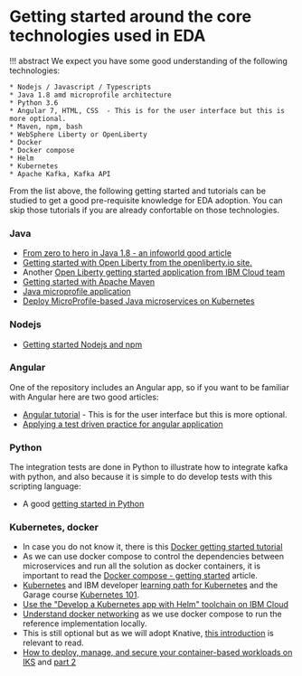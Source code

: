 # Getting started around the core technologies used in EDA

!!! abstract
    We expect you have some good understanding of the following technologies:

    * Nodejs / Javascript / Typescripts
    * Java 1.8 amd microprofile architecture
    * Python 3.6
    * Angular 7, HTML, CSS  - This is for the user interface but this is more optional.
    * Maven, npm, bash
    * WebSphere Liberty or OpenLiberty
    * Docker
    * Docker compose
    * Helm
    * Kubernetes
    * Apache Kafka, Kafka API

From the list above, the following getting started and tutorials can be studied to get a good pre-requisite knowledge for EDA adoption. You can skip those tutorials if you are already confortable on those technologies.

### Java 

* [From zero to hero in Java 1.8 - an infoworld good article](https://www.infoworld.com/article/3130466/java/java-8-programming-for-beginners-go-from-zero-to-hero.html)
* [Getting started with Open Liberty from the openliberty.io site.](https://openliberty.io/guides/getting-started.html)
* Another [Open Liberty getting started application from IBM Cloud team](https://github.com/IBM-Cloud/get-started-java)
* [Getting started with Apache Maven](https://maven.apache.org/what-is-maven.html)
* [Java microprofile application](https://microprofile.io/)
* [Deploy MicroProfile-based Java microservices on Kubernetes](https://developer.ibm.com/patterns/deploy-microprofile-java-microservices-on-kubernetes/)

### Nodejs

* [Getting started Nodejs and npm](https://nodejs.org/en/docs/guides/getting-started-guide/)

### Angular

One of the repository includes an Angular app, so if you want to be familiar with Angular here are two good articles:

* [Angular tutorial](https://angular.io/tutorial) - This is for the user interface but this is more optional.
* [Applying a test driven practice for angular application](https://github.com/ibm-cloud-architecture/refarch-caseportal-app/blob/master/docs/tdd.md)

### Python

The integration tests are done in Python to illustrate how to integrate kafka with python, and also because it is simple to do develop tests with this scripting language: 

* A good [getting started in Python](https://www.python.org/about/gettingstarted/)


### Kubernetes, docker


* In case you do not know it, there is this [Docker getting started tutorial](https://docs.docker.com/get-started/)
* As we can use docker compose to control the dependencies between microservices and run all the solution as docker containers, it is important to read the [Docker compose - getting started](https://docs.docker.com/compose/gettingstarted/) article. 
* [Kubernetes](https://kubernetes.io/docs/tutorials/kubernetes-basics/) and IBM developer [learning path for Kubernetes](https://developer.ibm.com/series/kubernetes-learning-path/) and the Garage course [Kubernetes 101](https://www.ibm.com/cloud/garage/content/course/kubernetes-101/0).
* [Use the "Develop a Kubernetes app with Helm" toolchain on IBM Cloud](https://www.ibm.com/cloud/garage/tutorials/use-develop-kubernetes-app-with-helm-toolchain)
* [Understand docker networking](https://docs.docker.com/network/) as we use docker compose to run the reference implementation locally. 
* This is still optional but as we will adopt Knative, [this introduction](https://developer.ibm.com/articles/knative-what-is-it-why-you-should-care/) is relevant to read.
* [How to deploy, manage, and secure your container-based workloads on IKS](https://www.ibm.com/blogs/bluemix/2017/05/kubernetes-and-bluemix-container-based-workloads-part1/) and [part 2](https://www.ibm.com/blogs/bluemix/2017/05/kubernetes-and-bluemix-container-based-workloads-part2/)

